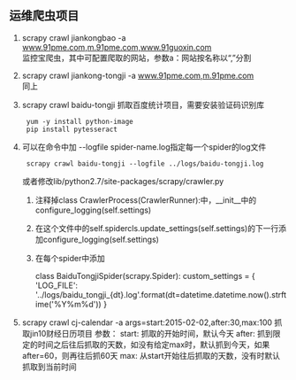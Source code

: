 ## 运维爬虫项目
1. scrapy crawl jiankongbao -a www.91pme.com,m.91pme.com,www.91guoxin.com   
        监控宝爬虫，其中可配置爬取的网站，参数a：网站按名称以“,”分割
2. scrapy crawl jiankong-tongji -a www.91pme.com,m.91pme.com    
        同上
3. scrapy crawl baidu-tongji
        抓取百度统计项目，需要安装验证码识别库

        yum -y install python-image
        pip install pytesseract
4. 可以在命令中加 --logfile spider-name.log指定每一个spider的log文件
    
        scrapy crawl baidu-tongji --logfile ../logs/baidu-tongji.log

    或者修改lib/python2.7/site-packages/scrapy/crawler.py
    
    1. 注释掉class CrawlerProcess(CrawlerRunner):中，__init__中的configure_logging(self.settings)
    2. 在这个文件中的self.spidercls.update_settings(self.settings)的下一行添加configure_logging(self.settings)
    3. 在每个spider中添加

        class BaiduTongjiSpider(scrapy.Spider):
            custom_settings = {
                'LOG_FILE': '../logs/baidu_tongji_{dt}.log'.format(dt=datetime.datetime.now().strftime('%Y%m%d'))
            }

5. scrapy crawl cj-calendar -a args=start:2015-02-02,after:30,max:100
        抓取jin10财经日历项目
        参数：
            start:  抓取的开始时间，默认今天
            after:  抓到限定的时间之后往后抓取的天数，如没有给定max时，默认抓到今天，如果after=60，则再往后抓60天
            max:    从start开始往后抓取的天数，没有时默认抓取到当前时间